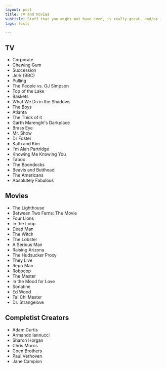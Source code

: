 ```yaml
---
layout: post
title: TV and Movies
subtitle: Stuff that you might not have seen, is really great, and/or is worth a re-watching.
tags: lists

---
```

## TV

* Corporate
* Chewing Gum
* Succession
* Jerk (BBC)
* Pulling
* The People vs. OJ Simpson
* Top of the Lake
* Baskets
* What We Do in the Shadows
* The Boys
* Atlanta
* The Thick of it
* Garth Marenghi's Darkplace
* Brass Eye
* Mr. Show
* Dr Foster
* Kath and Kim
* I'm Alan Partridge
* Knowing Me Knowing You
* Taboo
* The Boondocks
* Beavis and Butthead
* The Americans
* Absolutely Fabulous

## **Movies**

* The Lighthouse
* Between Two Ferns: The Movie
* Four Lions
* In the Loop
* Dead Man
* The Witch
* The Lobster
* A Serious Man
* Raising Arizona
* The Hudsucker Proxy
* They Live
* Repo Man
* Robocop
* The Master
* In the Mood for Love
* Sonatine
* Ed Wood
* Tai Chi Master
* Dr. Strangelove

## **Completist Creators**

* Adam Curtis
* Armando Iannucci
* Sharon Horgan
* Chris Morris
* Coen Brothers
* Paul Verhoven
* Jane Campion